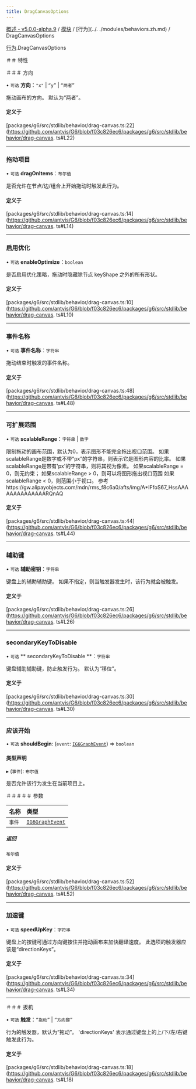 ```yaml
---
title: DragCanvasOptions
---
```


[概述 - v5.0.0-alpha.9](../../README.zh.md) / [模块](../../modules.zh.md) / [行为](../. ./modules/behaviors.zh.md) / DragCanvasOptions 

 [行为](../../modules/behaviors.zh.md).DragCanvasOptions 

 ＃＃ 特性 

 ＃＃＃ 方向 

 • `可选` **方向**：``"x"`` \| ``“y”`` \| ``“两者”`` 

 拖动画布的方向。 默认为“两者”。 

 #### 定义于 

 [packages/g6/src/stdlib/behavior/drag-canvas.ts:22](https://github.com/antvis/G6/blob/f03c826ec6/packages/g6/src/stdlib/behavior/drag-canvas. ts#L22) 

 ___ 

 ### 拖动项目 

 • `可选` **dragOnItems**：`布尔值` 

 是否允许在节点/边/组合上开始拖动时触发此行为。 

 #### 定义于 

 [packages/g6/src/stdlib/behavior/drag-canvas.ts:14](https://github.com/antvis/G6/blob/f03c826ec6/packages/g6/src/stdlib/behavior/drag-canvas. ts#L14) 

 ___ 

 ### 启用优化 

 • `可选` **enableOptimize**：`boolean` 

 是否启用优化策略，拖动时隐藏除节点 keyShape 之外的所有形状。 

 #### 定义于 

 [packages/g6/src/stdlib/behavior/drag-canvas.ts:10](https://github.com/antvis/G6/blob/f03c826ec6/packages/g6/src/stdlib/behavior/drag-canvas. ts#L10) 

 ___ 

 ### 事件名称 

 • `可选` **事件名称**：`字符串` 

 拖动结束时触发的事件名称。 

 #### 定义于 

 [packages/g6/src/stdlib/behavior/drag-canvas.ts:48](https://github.com/antvis/G6/blob/f03c826ec6/packages/g6/src/stdlib/behavior/drag-canvas. ts#L48) 

 ___ 

 ### 可扩展范围 

 • `可选` **scalableRange**：`字符串` \| `数字` 

 限制拖动的画布范围，默认为0，表示图形不能完全拖出视口范围。 
 如果scalableRange是数字或不带“px”的字符串，则表示它是图形内容的比率。 
 如果scalableRange是带有'px'的字符串，则将其视为像素。 
 如果scalableRange = 0，则无约束； 
 如果scalableRange > 0，则可以将图形拖出视口范围 
 如果scalableRange < 0，则范围小于视口。 
 参考https://gw.alipayobjects.com/mdn/rms_f8c6a0/afts/img/A*IFfoS67_HssAAAAAAAAAAAAAARQnAQ 

 #### 定义于 

 [packages/g6/src/stdlib/behavior/drag-canvas.ts:44](https://github.com/antvis/G6/blob/f03c826ec6/packages/g6/src/stdlib/behavior/drag-canvas. ts#L44) 

 ___ 

 ### 辅助键 

 • `可选` **辅助密钥**：`字符串` 

 键盘上的辅助辅助键。 如果不指定，则当触发器发生时，该行为就会被触发。 

 #### 定义于 

 [packages/g6/src/stdlib/behavior/drag-canvas.ts:26](https://github.com/antvis/G6/blob/f03c826ec6/packages/g6/src/stdlib/behavior/drag-canvas. ts#L26) 

 ___ 

 ### secondaryKeyToDisable 

 • `可选` ** secondaryKeyToDisable **：`字符串` 

 键盘辅助辅助键，防止触发行为。 默认为“移位”。 

 #### 定义于 

 [packages/g6/src/stdlib/behavior/drag-canvas.ts:30](https://github.com/antvis/G6/blob/f03c826ec6/packages/g6/src/stdlib/behavior/drag-canvas. ts#L30) 

 ___ 

 ### 应该开始 

 • `可选` **shouldBegin**: (`event`: [`IG6GraphEvent`](IG6GraphEvent.zh.md)) => `boolean` 

 #### 类型声明 

 ▸ (`事件`): `布尔值` 

 是否允许该行为发生在当前项目上。 

 ＃＃＃＃＃ 参数 

 | 名称 | 类型 | 
 | :------ | :------ | 
 | `事件` | [`IG6GraphEvent`](IG6GraphEvent.zh.md) | 

 ##### 返回 

 `布尔值` 

 #### 定义于 

 [packages/g6/src/stdlib/behavior/drag-canvas.ts:52](https://github.com/antvis/G6/blob/f03c826ec6/packages/g6/src/stdlib/behavior/drag-canvas. ts#L52) 

 ___ 

 ### 加速键 

 • `可选` **speedUpKey**：`字符串` 

 键盘上的按键可通过方向键按住并拖动画布来加快翻译速度。 此选项的触发器应该是“directionKeys”。 

 #### 定义于 

 [packages/g6/src/stdlib/behavior/drag-canvas.ts:34](https://github.com/antvis/G6/blob/f03c826ec6/packages/g6/src/stdlib/behavior/drag-canvas. ts#L34) 

 ___ 

 ＃＃＃ 扳机 

 • `可选` **触发**：``“拖动”`` \| ``“方向键”`` 

 行为的触发器，默认为“拖动”。 'directionKeys' 表示通过键盘上的上/下/左/右键触发此行为。 

 #### 定义于 

 [packages/g6/src/stdlib/behavior/drag-canvas.ts:18](https://github.com/antvis/G6/blob/f03c826ec6/packages/g6/src/stdlib/behavior/drag-canvas. ts#L18)